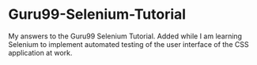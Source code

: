 # Guru99-Selenium-Tutorial

My answers to the Guru99 Selenium Tutorial. Added while I am learning Selenium to implement automated testing of the user interface of the CSS application at work.

